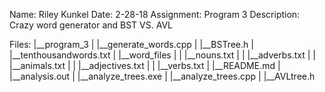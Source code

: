 Name: Riley Kunkel 
Date: 2-28-18 
Assignment: Program 3
Description: Crazy word generator and BST VS. AVL

Files:
|__program_3
| |__generate_words.cpp
| |__BSTree.h
| |__tenthousandwords.txt
| |__word_files
| | |__nouns.txt
| | |__adverbs.txt
| | |__animals.txt
| | |__adjectives.txt
| | |__verbs.txt
| |__README.md
| |__analysis.out
| |__analyze_trees.exe
| |__analyze_trees.cpp
| |__AVLtree.h
